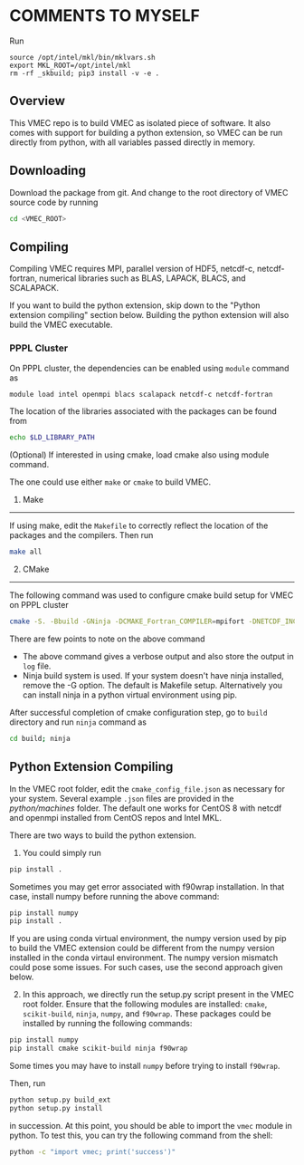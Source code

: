 # COMMENTS TO MYSELF

Run

    source /opt/intel/mkl/bin/mklvars.sh
    export MKL_ROOT=/opt/intel/mkl
    rm -rf _skbuild; pip3 install -v -e .

## Overview

This VMEC repo is to build VMEC as isolated piece of software. It also comes with support for building a python extension,
so VMEC can be run directly from python, with all variables passed directly in memory.

## Downloading
Download the package from git. And change to the root directory of VMEC source code by running
```bash
cd <VMEC_ROOT>
```

## Compiling

Compiling VMEC requires MPI, parallel version of HDF5, netcdf-c, netcdf-fortran, numerical libraries such as BLAS, LAPACK, BLACS, and SCALAPACK.

If you want to build the python extension, skip down to the "Python extension compiling" section below. Building the python extension will also build the VMEC executable.

### PPPL Cluster
On PPPL cluster, the dependencies can be enabled using `module` command as
```bash
module load intel openmpi blacs scalapack netcdf-c netcdf-fortran
```
The location of the libraries associated with the packages can be found from
```bash
echo $LD_LIBRARY_PATH
```

(Optional) If interested in using cmake, load cmake also using module command.

The one could use either `make` or `cmake` to build VMEC. 
1. Make
-------
If using make, edit the `Makefile` to correctly reflect the location of the packages and the compilers. Then run 
```bash
make all
```

2. CMake
--------
The following command was used to configure cmake build setup for VMEC on PPPL cluster
```bash
cmake -S. -Bbuild -GNinja -DCMAKE_Fortran_COMPILER=mpifort -DNETCDF_INC_PATH=/usr/pppl/intel/2019-pkgs/netcdf-fortran-4.5.2/include/ -DNETCDF_LIB_PATH=/usr/pppl/intel/2019-pkgs/netcdf-fortran-4.5.2/lib -DSCALAPACK_LIB_NAME=scalapack -DBLACS_LIB_NAME=mpiblacs -DBLACS_CINIT_NAME=mpiblacsCinit -DBLACS_F77INIT_NAME=mpiblacsF77init --trace-source=CMakeLists.txt 2>&1 | tee log
```
There are few points to note on the above command
  - The above command gives a verbose output and also store the output in `log` file. 
  - Ninja build system is used. If your system doesn't have ninja installed, remove the -G option. The default is Makefile setup. Alternatively you can install ninja in a python virtual environment using pip.

After successful completion of cmake configuration step, go to `build` directory and run `ninja` command as
```bash
cd build; ninja
````

## Python Extension Compiling
In the VMEC root folder, edit the `cmake_config_file.json` as necessary for your system. Several example `.json` files are provided in the *python/machines* folder. The default one works for CentOS 8 with netcdf and openmpi installed from CentOS repos and Intel MKL.

There are two ways to build the python extension. 
1. You could simply  run
```bash
pip install .
```
Sometimes you may get error associated with f90wrap installation. In that case, install numpy before running the above command:
```bash
pip install numpy
pip install .
```
If you are using conda virtual environment, the numpy version used by pip to build the VMEC extension could be different from the numpy version installed in the conda virtaul environment. The numpy version mismatch could pose some issues. For such cases, use the second approach given below.

2. In this approach, we directly run the setup.py script present in the VMEC root folder. Ensure that the following modules are installed: `cmake`, `scikit-build`, `ninja`, `numpy`, and `f90wrap`. These packages could be installed by running the following commands:
```bash
pip install numpy
pip install cmake scikit-build ninja f90wrap
```
Some times you may have to install `numpy` before trying to install `f90wrap`.

Then, run 
```bash
python setup.py build_ext
python setup.py install
``` 
in succession. At this point, you should be able to import the `vmec` module in python. To test this, you can try the following command from the shell:
```bash
python -c "import vmec; print('success')"
```

